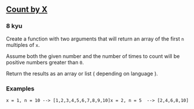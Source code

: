 <h2><a href=https://www.codewars.com/kata/5513795bd3fafb56c200049e/train/typescript target="_blank">Count by X</a></h2><h3>8 kyu</h3><p>Create a function with two arguments that will return an array of the first <code>n</code> multiples of <code>x</code>. </p><p>Assume both the given number and the number of times to count will be positive numbers greater than <code>0</code>. </p><p>Return the results as an array or list ( depending on language ).</p><h3 id="examples">Examples</h3><pre><code>x = 1, n = 10 --&gt; [1,2,3,4,5,6,7,8,9,10]x = 2, n = 5  --&gt; [2,4,6,8,10]</code></pre>
